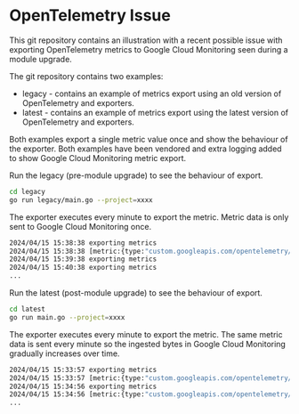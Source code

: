 # OpenTelemetry Issue

This git repository contains an illustration with a recent possible issue
with exporting OpenTelemetry metrics to Google Cloud Monitoring seen during a
module upgrade.

The git repository contains two examples:

- legacy - contains an example of metrics export using an old version of
OpenTelemetry and exporters.
- latest - contains an example of metrics export using the latest version of
OpenTelemetry and exporters.

Both examples export a single metric value once and show the behaviour of the
exporter. Both examples have been vendored and extra logging added to show
Google Cloud Monitoring metric export.

Run the legacy (pre-module upgrade) to see the behaviour of export.

```bash
cd legacy
go run legacy/main.go --project=xxxx
```

The exporter executes every minute to export the metric. Metric data is only sent
to Google Cloud Monitoring once.

```bash
2024/04/15 15:38:38 exporting metrics
2024/04/15 15:38:38 [metric:{type:"custom.googleapis.com/opentelemetry/my-latency-metric" labels:{key:"key" value:"value"}} resource:{type:"global" labels:{key:"project_id" value:"redacted"}} metric_kind:CUMULATIVE value_type:DISTRIBUTION points:{interval:{end_time:{seconds:1713191918 nanos:118804014} start_time:{seconds:1713191858 nanos:109749697}} value:{distribution_value:{count:1 mean:1000 bucket_options:{explicit_buckets:{bounds:0.005 bounds:0.01 bounds:0.025 bounds:0.05 bounds:0.1 bounds:0.25 bounds:0.5 bounds:1 bounds:2.5 bounds:5 bounds:10}} bucket_counts:0 bucket_counts:0 bucket_counts:0 bucket_counts:0 bucket_counts:0 bucket_counts:0 bucket_counts:0 bucket_counts:0 bucket_counts:0 bucket_counts:0 bucket_counts:0 bucket_counts:1}}} unit:"ms"]
2024/04/15 15:39:38 exporting metrics
2024/04/15 15:40:38 exporting metrics
...
```

Run the latest (post-module upgrade) to see the behaviour of export.

```bash
cd latest
go run main.go --project=xxxx
```

The exporter executes every minute to export the metric. The same metric data is
sent every minute so the ingested bytes in Google Cloud Monitoring gradually
increases over time.

```bash
2024/04/15 15:33:57 exporting metrics
2024/04/15 15:33:57 [metric:{type:"custom.googleapis.com/opentelemetry/my-latency-metric"  labels:{key:"key"  value:"value"}  labels:{key:"service_name"  value:"unknown_service:main"}}  resource:{type:"generic_node"  labels:{key:"location"  value:"global"}  labels:{key:"namespace"  value:""}  labels:{key:"node_id"  value:""}}  metric_kind:CUMULATIVE  value_type:DISTRIBUTION  points:{interval:{end_time:{seconds:1713191636  nanos:818260854}  start_time:{seconds:1713191576  nanos:810952881}}  value:{distribution_value:{count:1  mean:1000  bucket_options:{explicit_buckets:{bounds:0  bounds:5  bounds:10  bounds:25  bounds:50  bounds:75  bounds:100  bounds:250  bounds:500  bounds:750  bounds:1000  bounds:2500  bounds:5000  bounds:7500  bounds:10000}}  bucket_counts:0  bucket_counts:0  bucket_counts:0  bucket_counts:0  bucket_counts:0  bucket_counts:0  bucket_counts:0  bucket_counts:0  bucket_counts:0  bucket_counts:0  bucket_counts:1  bucket_counts:0  bucket_counts:0  bucket_counts:0  bucket_counts:0  bucket_counts:0}}}  unit:"ms"]
2024/04/15 15:34:56 exporting metrics
2024/04/15 15:34:56 [metric:{type:"custom.googleapis.com/opentelemetry/my-latency-metric"  labels:{key:"key"  value:"value"}  labels:{key:"service_name"  value:"unknown_service:main"}}  resource:{type:"generic_node"  labels:{key:"location"  value:"global"}  labels:{key:"namespace"  value:""}  labels:{key:"node_id"  value:""}}  metric_kind:CUMULATIVE  value_type:DISTRIBUTION  points:{interval:{end_time:{seconds:1713191696  nanos:817597892}  start_time:{seconds:1713191576  nanos:810952881}}  value:{distribution_value:{count:1  mean:1000  bucket_options:{explicit_buckets:{bounds:0  bounds:5  bounds:10  bounds:25  bounds:50  bounds:75  bounds:100  bounds:250  bounds:500  bounds:750  bounds:1000  bounds:2500  bounds:5000  bounds:7500  bounds:10000}}  bucket_counts:0  bucket_counts:0  bucket_counts:0  bucket_counts:0  bucket_counts:0  bucket_counts:0  bucket_counts:0  bucket_counts:0  bucket_counts:0  bucket_counts:0  bucket_counts:1  bucket_counts:0  bucket_counts:0  bucket_counts:0  bucket_counts:0  bucket_counts:0}}}  unit:"ms"]
...
```

